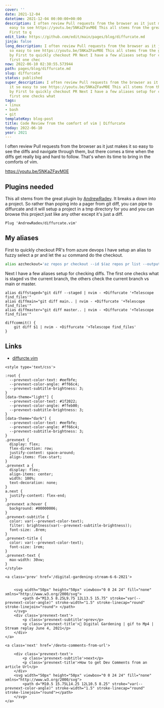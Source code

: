 ```yaml
---
cover: ''
date: 2021-12-04
datetime: 2021-12-04 00:00:00+00:00
description: I often review Pull requests from the browser as it just makes it so
  easy to see https://youtu.be/5NKaZFavM0E This all stems from the great plugin by
  First to q
edit_link: https://github.com/edit/main/pages/blog/diffurcate.md
jinja: false
long_description: I often review Pull requests from the browser as it just makes it
  so easy to see https://youtu.be/5NKaZFavM0E This all stems from the great plugin
  by First to quickly checkout PR Next I have a few aliases setup for checking diffs.  The
  first one chec
now: 2022-06-10 02:38:55.573944
path: pages/blog/diffurcate.md
slug: diffurcate
status: published
super_description: I often review Pull requests from the browser as it just makes
  it so easy to see https://youtu.be/5NKaZFavM0E This all stems from the great plugin
  by First to quickly checkout PR Next I have a few aliases setup for checking diffs.  The
  first one checks what
tags:
- linux
- bash
- git
templateKey: blog-post
title: Code Review from the comfort of vim | Diffurcate
today: 2022-06-10
year: 2021
---
```


I often review Pull requests from the browser as it just makes it so easy to see
the diffs and navigate through them, but there comes a time when the diffs get
really big and hard to follow.  That's when its time to bring in the comforts of
vim.

https://youtu.be/5NKaZFavM0E

## Plugins needed

This all stems from the great plugin by
[AndrewRadev](https://github.com/AndrewRadev).  It breaks a down
into a project.  So rather than poping into a pager from git diff,
you can pipe to diffurcate and it will setup a project in a tmp
directory for you and you  can browse this project just like any
other except it's just a diff.

``` vim
Plug 'AndrewRadev/diffurcate.vim'
```

## My aliases

First to quickly checkout PR's from azure devops I have setup an alias to fuzzy
select a pr and let the `az` command do the checkout.

``` bash
alias azcheckout='az repos pr checkout --id $(az repos pr list --output table | tail -n -2 | fzf | cut -d " " -f1)'
```

Next I have a few aliases setup for checking diffs.  The first one checks what
is staged vs the current branch, the others check the current branch vs main or
master.

```
alias diffstaged="git diff --staged | nvim - +Diffurcate '+Telescope find_files'"
alias diffmain="git diff main.. | nvim - +Diffurcate '+Telescope find_files'"
alias diffmaster="git diff master.. | nvim - +Diffurcate '+Telescope find_files'"

diffcommit() {
    git diff $1 | nvim - +Diffurcate '+Telescope find_files'
}

```

## Links

* [diffurcte.vim](https://github.com/AndrewRadev/diffurcate.vim)
<div class='prevnext'>

    <style type='text/css'>

    :root {
      --prevnext-color-text: #eefbfe;
      --prevnext-color-angle: #ff66c4;
      --prevnext-subtitle-brightness: 3;
    }
    [data-theme="light"] {
      --prevnext-color-text: #1f2022;
      --prevnext-color-angle: #ffeb00;
      --prevnext-subtitle-brightness: 3;
    }
    [data-theme="dark"] {
      --prevnext-color-text: #eefbfe;
      --prevnext-color-angle: #ff66c4;
      --prevnext-subtitle-brightness: 3;
    }
    .prevnext {
      display: flex;
      flex-direction: row;
      justify-content: space-around;
      align-items: flex-start;
    }
    .prevnext a {
      display: flex;
      align-items: center;
      width: 100%;
      text-decoration: none;
    }
    a.next {
      justify-content: flex-end;
    }
    .prevnext a:hover {
      background: #00000006;
    }
    .prevnext-subtitle {
      color: var(--prevnext-color-text);
      filter: brightness(var(--prevnext-subtitle-brightness));
      font-size: .8rem;
    }
    .prevnext-title {
      color: var(--prevnext-color-text);
      font-size: 1rem;
    }
    .prevnext-text {
      max-width: 30vw;
    }
    </style>
    
    <a class='prev' href='/digital-gardening-stream-6-6-2021'>
    

        <svg width="50px" height="50px" viewbox="0 0 24 24" fill="none" xmlns="http://www.w3.org/2000/svg">
            <path d="M13.5 8.25L9.75 12L13.5 15.75" stroke="var(--prevnext-color-angle)" stroke-width="1.5" stroke-linecap="round" stroke-linejoin="round"> </path>
        </svg>
        <div class='prevnext-text'>
            <p class='prevnext-subtitle'>prev</p>
            <p class='prevnext-title'>🌱 Digital Gardening | gif to Mp4 | Stream replay June 4, 2021</p>
        </div>
    </a>
    
    <a class='next' href='/devto-comments-from-url'>
    
        <div class='prevnext-text'>
            <p class='prevnext-subtitle'>next</p>
            <p class='prevnext-title'>How to get Dev Comments from an article Url</p>
        </div>
        <svg width="50px" height="50px" viewbox="0 0 24 24" fill="none" xmlns="http://www.w3.org/2000/svg">
            <path d="M10.5 15.75L14.25 12L10.5 8.25" stroke="var(--prevnext-color-angle)" stroke-width="1.5" stroke-linecap="round" stroke-linejoin="round"></path>
        </svg>
    </a>
  </div>
